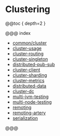 # Clustering

@@toc { depth=2 }

@@@ index

* [common/cluster](common/cluster.md)
* [cluster-usage](cluster-usage.md)
* [cluster-routing](cluster-routing.md)
* [cluster-singleton](cluster-singleton.md)
* [distributed-pub-sub](distributed-pub-sub.md)
* [cluster-client](cluster-client.md)
* [cluster-sharding](cluster-sharding.md)
* [cluster-metrics](cluster-metrics.md)
* [distributed-data](distributed-data.md)
* [cluster-dc](cluster-dc.md)
* [multi-jvm-testing](multi-jvm-testing.md)
* [multi-node-testing](multi-node-testing.md)
* [remoting](remoting.md)
* [remoting-artery](remoting-artery.md)
* [serialization](serialization.md)

@@@
